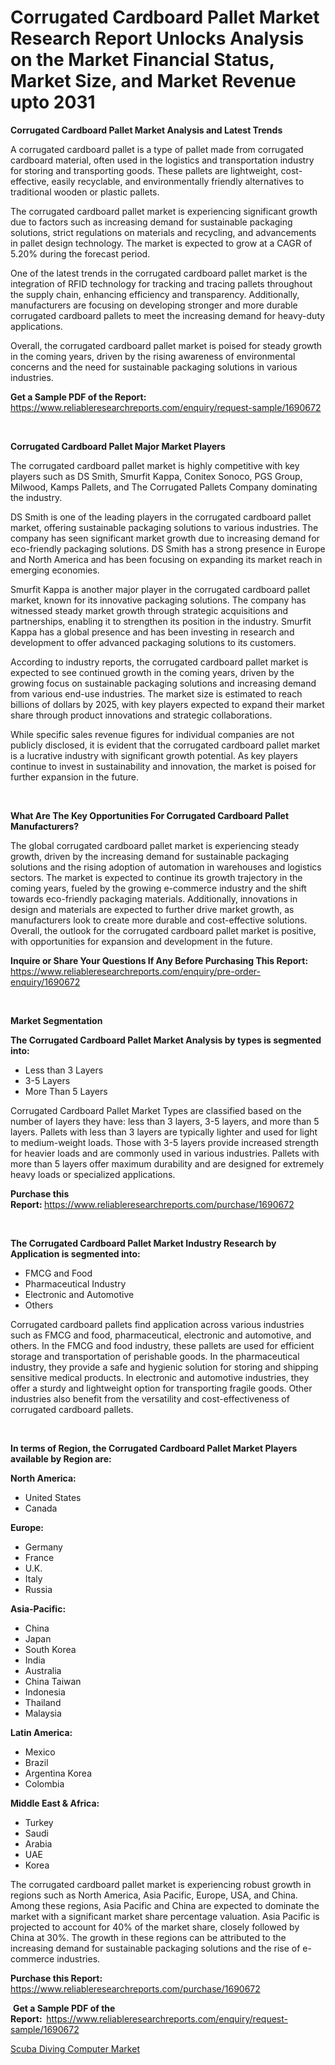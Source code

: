 <p><h1>Corrugated Cardboard Pallet Market Research Report Unlocks Analysis on the Market Financial Status, Market Size, and Market Revenue upto 2031</h1></p><p><strong>Corrugated Cardboard Pallet Market Analysis and Latest Trends</strong></p>
<p><p>A corrugated cardboard pallet is a type of pallet made from corrugated cardboard material, often used in the logistics and transportation industry for storing and transporting goods. These pallets are lightweight, cost-effective, easily recyclable, and environmentally friendly alternatives to traditional wooden or plastic pallets.</p><p>The corrugated cardboard pallet market is experiencing significant growth due to factors such as increasing demand for sustainable packaging solutions, strict regulations on materials and recycling, and advancements in pallet design technology. The market is expected to grow at a CAGR of 5.20% during the forecast period.</p><p>One of the latest trends in the corrugated cardboard pallet market is the integration of RFID technology for tracking and tracing pallets throughout the supply chain, enhancing efficiency and transparency. Additionally, manufacturers are focusing on developing stronger and more durable corrugated cardboard pallets to meet the increasing demand for heavy-duty applications.</p><p>Overall, the corrugated cardboard pallet market is poised for steady growth in the coming years, driven by the rising awareness of environmental concerns and the need for sustainable packaging solutions in various industries.</p></p>
<p><strong>Get a Sample PDF of the Report:&nbsp;</strong> <a href="https://www.reliableresearchreports.com/enquiry/request-sample/1690672">https://www.reliableresearchreports.com/enquiry/request-sample/1690672</a></p>
<p>&nbsp;</p>
<p><strong>Corrugated Cardboard Pallet Major Market Players</strong></p>
<p><p>The corrugated cardboard pallet market is highly competitive with key players such as DS Smith, Smurfit Kappa, Conitex Sonoco, PGS Group, Milwood, Kamps Pallets, and The Corrugated Pallets Company dominating the industry.</p><p>DS Smith is one of the leading players in the corrugated cardboard pallet market, offering sustainable packaging solutions to various industries. The company has seen significant market growth due to increasing demand for eco-friendly packaging solutions. DS Smith has a strong presence in Europe and North America and has been focusing on expanding its market reach in emerging economies.</p><p>Smurfit Kappa is another major player in the corrugated cardboard pallet market, known for its innovative packaging solutions. The company has witnessed steady market growth through strategic acquisitions and partnerships, enabling it to strengthen its position in the industry. Smurfit Kappa has a global presence and has been investing in research and development to offer advanced packaging solutions to its customers.</p><p>According to industry reports, the corrugated cardboard pallet market is expected to see continued growth in the coming years, driven by the growing focus on sustainable packaging solutions and increasing demand from various end-use industries. The market size is estimated to reach billions of dollars by 2025, with key players expected to expand their market share through product innovations and strategic collaborations.</p><p>While specific sales revenue figures for individual companies are not publicly disclosed, it is evident that the corrugated cardboard pallet market is a lucrative industry with significant growth potential. As key players continue to invest in sustainability and innovation, the market is poised for further expansion in the future.</p></p>
<p>&nbsp;</p>
<p><strong>What Are The Key Opportunities For Corrugated Cardboard Pallet Manufacturers?</strong></p>
<p><p>The global corrugated cardboard pallet market is experiencing steady growth, driven by the increasing demand for sustainable packaging solutions and the rising adoption of automation in warehouses and logistics sectors. The market is expected to continue its growth trajectory in the coming years, fueled by the growing e-commerce industry and the shift towards eco-friendly packaging materials. Additionally, innovations in design and materials are expected to further drive market growth, as manufacturers look to create more durable and cost-effective solutions. Overall, the outlook for the corrugated cardboard pallet market is positive, with opportunities for expansion and development in the future.</p></p>
<p><strong>Inquire or Share Your Questions If Any Before Purchasing This Report:</strong> <a href="https://www.reliableresearchreports.com/enquiry/pre-order-enquiry/1690672">https://www.reliableresearchreports.com/enquiry/pre-order-enquiry/1690672</a></p>
<p>&nbsp;</p>
<p><strong>Market Segmentation</strong></p>
<p><strong>The Corrugated Cardboard Pallet Market Analysis by types is segmented into:</strong></p>
<p><ul><li>Less than 3 Layers</li><li>3-5 Layers</li><li>More Than 5 Layers</li></ul></p>
<p><p>Corrugated Cardboard Pallet Market Types are classified based on the number of layers they have: less than 3 layers, 3-5 layers, and more than 5 layers. Pallets with less than 3 layers are typically lighter and used for light to medium-weight loads. Those with 3-5 layers provide increased strength for heavier loads and are commonly used in various industries. Pallets with more than 5 layers offer maximum durability and are designed for extremely heavy loads or specialized applications.</p></p>
<p><strong>Purchase this Report:&nbsp;</strong><a href="https://www.reliableresearchreports.com/purchase/1690672">https://www.reliableresearchreports.com/purchase/1690672</a></p>
<p>&nbsp;</p>
<p><strong>The Corrugated Cardboard Pallet Market Industry Research by Application is segmented into:</strong></p>
<p><ul><li>FMCG and Food</li><li>Pharmaceutical Industry</li><li>Electronic and Automotive</li><li>Others</li></ul></p>
<p><p>Corrugated cardboard pallets find application across various industries such as FMCG and food, pharmaceutical, electronic and automotive, and others. In the FMCG and food industry, these pallets are used for efficient storage and transportation of perishable goods. In the pharmaceutical industry, they provide a safe and hygienic solution for storing and shipping sensitive medical products. In electronic and automotive industries, they offer a sturdy and lightweight option for transporting fragile goods. Other industries also benefit from the versatility and cost-effectiveness of corrugated cardboard pallets.</p></p>
<p>&nbsp;</p>
<p><strong>In terms of Region, the Corrugated Cardboard Pallet Market Players available by Region are:</strong></p>
<p>
    <p> <strong> North America: </strong>
        <ul>
            <li>United States</li>
            <li>Canada</li>
        </ul>
        </p> 
    <p> <strong> Europe: </strong>
        <ul>
            <li>Germany</li>
            <li>France</li>
            <li>U.K.</li>
            <li>Italy</li>
            <li>Russia</li>
        </ul>
        </p> 
    <p> <strong> Asia-Pacific: </strong>
        <ul>
            <li>China</li>
            <li>Japan</li>
            <li>South Korea</li>
            <li>India</li>
            <li>Australia</li>
            <li>China Taiwan</li>
            <li>Indonesia</li>
            <li>Thailand</li>
            <li>Malaysia</li>
        </ul>
        </p> 
    <p> <strong> Latin America: </strong>
        <ul>
            <li>Mexico</li>
            <li>Brazil</li>
            <li>Argentina Korea</li>
            <li>Colombia</li>
        </ul>
        </p> 
    <p> <strong> Middle East & Africa: </strong>
        <ul>
            <li>Turkey</li>
            <li>Saudi</li>
            <li>Arabia</li>
            <li>UAE</li>
            <li>Korea</li>
        </ul>
    </p>
    </p>
<p><p>The corrugated cardboard pallet market is experiencing robust growth in regions such as North America, Asia Pacific, Europe, USA, and China. Among these regions, Asia Pacific and China are expected to dominate the market with a significant market share percentage valuation. Asia Pacific is projected to account for 40% of the market share, closely followed by China at 30%. The growth in these regions can be attributed to the increasing demand for sustainable packaging solutions and the rise of e-commerce industries.</p></p>
<p><strong>Purchase this Report: </strong><a href="https://www.reliableresearchreports.com/purchase/1690672">https://www.reliableresearchreports.com/purchase/1690672</a></p>
<p>&nbsp;<strong>Get a Sample PDF of the Report:&nbsp;&nbsp;</strong><a href="https://www.reliableresearchreports.com/enquiry/request-sample/1690672">https://www.reliableresearchreports.com/enquiry/request-sample/1690672</a></p>
<p><strong></strong></p>
<p><p><a href="https://github.com/yemakinde/Market-Research-Report-List-1/blob/main/scuba-diving-computer-market.md">Scuba Diving Computer Market</a></p></p>